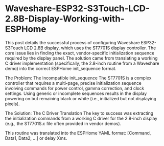 # Waveshare-ESP32-S3Touch-LCD-2.8B-Display-Working-with-ESPHome
This post details the successful process of configuring Waveshare ESP32-S3Touch LCD 2.8B display, which uses the ST7701S display controller. The core issue lies in finding the exact, vendor-specific initialization sequence required by the display panel. 
The solution came from translating a working C driver implementation (specifically, the 2.8-inch routine from a Waveshare demo) into the correct ESPHome init_sequence format.

The Problem: The Incompatible init_sequence
The ST7701S is a complex controller that requires a multi-page, precise initialization sequence involving commands for power control, gamma correction, and clock settings. Using generic or incomplete sequences results in the display powering on but remaining black or white (i.e., initialized but not displaying pixels).

The Solution: The C Driver Translation
The key to success was extracting the initialization commands from a working C driver for the 2.8-inch display (e.g., the ST7701S.c file often provided in vendor demos).

This routine was translated into the ESPHome YAML format: [Command, Data1, Data2, ...] or delay Xms.

